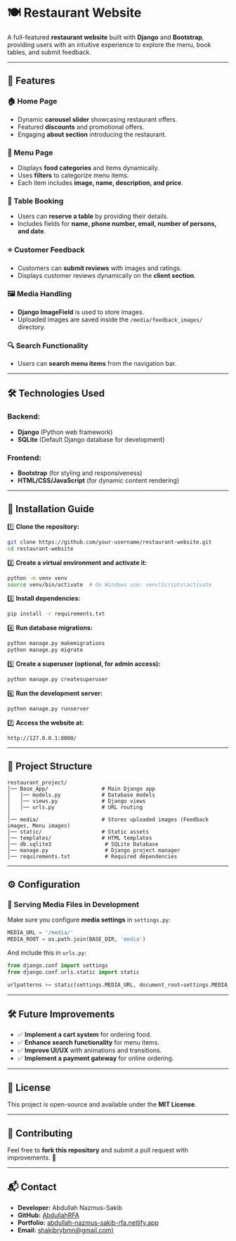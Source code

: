 # 🍽️ Restaurant Website

A full-featured **restaurant website** built with **Django** and **Bootstrap**, providing users with an intuitive experience to explore the menu, book tables, and submit feedback.

---

## 📌 Features

### 🏠 Home Page
- Dynamic **carousel slider** showcasing restaurant offers.
- Featured **discounts** and promotional offers.
- Engaging **about section** introducing the restaurant.

### 🍕 Menu Page
- Displays **food categories** and items dynamically.
- Uses **filters** to categorize menu items.
- Each item includes **image, name, description, and price**.

### 📅 Table Booking
- Users can **reserve a table** by providing their details.
- Includes fields for **name, phone number, email, number of persons, and date**.

### ⭐ Customer Feedback
- Customers can **submit reviews** with images and ratings.
- Displays customer reviews dynamically on the **client section**.

### 🖼️ Media Handling
- **Django ImageField** is used to store images.
- Uploaded images are saved inside the `/media/feedback_images/` directory.

### 🔍 Search Functionality
- Users can **search menu items** from the navigation bar.

---

## 🛠️ Technologies Used

### Backend:
- **Django** (Python web framework)
- **SQLite** (Default Django database for development)

### Frontend:
- **Bootstrap** (for styling and responsiveness)
- **HTML/CSS/JavaScript** (for dynamic content rendering)

---

## 🚀 Installation Guide

1️⃣ **Clone the repository:**
```sh
git clone https://github.com/your-username/restaurant-website.git
cd restaurant-website
```

2️⃣ **Create a virtual environment and activate it:**
```sh
python -m venv venv
source venv/bin/activate  # On Windows use: venv\Scripts\activate
```

3️⃣ **Install dependencies:**
```sh
pip install -r requirements.txt
```

4️⃣ **Run database migrations:**
```sh
python manage.py makemigrations
python manage.py migrate
```

5️⃣ **Create a superuser (optional, for admin access):**
```sh
python manage.py createsuperuser
```

6️⃣ **Run the development server:**
```sh
python manage.py runserver
```

7️⃣ **Access the website at:**
```
http://127.0.0.1:8000/
```

---

## 📂 Project Structure
```
restaurant_project/
│── Base_App/                 # Main Django app
│   │── models.py             # Database models
│   │── views.py              # Django views
│   │── urls.py               # URL routing
│
│── media/                    # Stores uploaded images (Feedback images, Menu images)
│── static/                   # Static assets
│── templates/                # HTML templates
│── db.sqlite3                 # SQLite Database
│── manage.py                  # Django project manager
│── requirements.txt           # Required dependencies
```

---

## ⚙️ Configuration

### 📸 Serving Media Files in Development
Make sure you configure **media settings** in `settings.py`:
```python
MEDIA_URL = '/media/'
MEDIA_ROOT = os.path.join(BASE_DIR, 'media')
```

And include this in `urls.py`:
```python
from django.conf import settings
from django.conf.urls.static import static

urlpatterns += static(settings.MEDIA_URL, document_root=settings.MEDIA_ROOT)
```

---

## 🛠️ Future Improvements
- ✅ **Implement a cart system** for ordering food.
- ✅ **Enhance search functionality** for menu items.
- ✅ **Improve UI/UX** with animations and transitions.
- ✅ **Implement a payment gateway** for online ordering.

---

## 📜 License
This project is open-source and available under the **MIT License**.

---

## 🤝 Contributing
Feel free to **fork this repository** and submit a pull request with improvements. 🚀

---

## 📬 Contact
- **Developer:** Abdullah Nazmus-Sakib
- **GitHub:** [AbdullahRFA](https://github.com/AbdullahRFA)
- **Portfolio:** [abdullah-nazmus-sakib-rfa.netlify.app](https://abdullah-nazmus-sakib-rfa.netlify.app/)
- **Email:** [shakibrybmn@gmail.com)](mailto:shakibrybmn@gmail.com)

